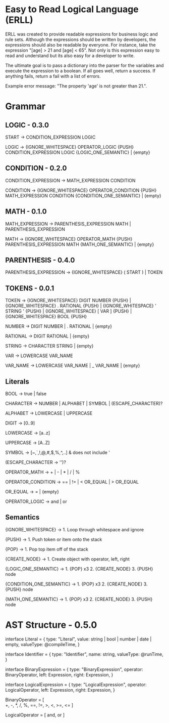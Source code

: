 # Easy to Read Logical Language (ERLL)
ERLL was created to provide readable expressions for business logic and rule sets. Although the expressions should be written by developers, the expressions should also be readable by everyone. For instance, take the expression "[age] > 21 and [age] < 65". Not only is this expression easy to read and understand but its also easy for a developer to write.

The ultimate goal is to pass a dictionary into the parser for the variables and execute the expression to a boolean. If all goes well, return a success. If anything fails, return a fail with a list of errors.

Example error message: "The property 'age' is not greater than 21.".


# Grammar

## LOGIC - 0.3.0

START -> CONDITION_EXPRESSION LOGIC

LOGIC -> {IGNORE_WHITESPACE} OPERATOR_LOGIC {PUSH} CONDITION_EXPRESSION LOGIC {LOGIC_ONE_SEMANTIC} | {empty}


## CONDITION - 0.2.0

CONDITION_EXPRESSION -> MATH_EXPRESSION CONDITION

CONDITION -> {IGNORE_WHITESPACE} OPERATOR_CONDITION {PUSH} MATH_EXPRESSION CONDITION {CONDITION_ONE_SEMANTIC} | {empty}


## MATH - 0.1.0

MATH_EXPRESSION -> PARENTHESIS_EXPRESSION MATH | PARENTHESIS_EXPRESSION

MATH -> {IGNORE_WHITESPACE} OPERATOR_MATH {PUSH} PARENTHESIS_EXPRESSION MATH {MATH_ONE_SEMANTIC} | {empty}


## PARENTHESIS - 0.4.0

PARENTHESIS_EXPRESSION -> {IGNORE_WHITESPACE} ( START ) | TOKEN


## TOKENS - 0.0.1

TOKEN -> {IGNORE_WHITESPACE} DIGIT NUMBER {PUSH} | {IGNORE_WHITESPACE} . RATIONAL {PUSH} | {IGNORE_WHITESPACE} ' STRING ' {PUSH} | {IGNORE_WHITESPACE} [ VAR ] {PUSH} | {IGNORE_WHITESPACE} BOOL {PUSH}

NUMBER -> DIGIT NUMBER | . RATIONAL | {empty}

RATIONAL -> DIGIT RATIONAL | {empty}

STRING -> CHARACTER STRING | {empty}

VAR -> LOWERCASE VAR_NAME

VAR_NAME -> LOWERCASE VAR_NAME | _ VAR_NAME | {empty}


## Literals

BOOL -> true | false

CHARACTER -> NUMBER | ALPHABET | SYMBOL | (ESCAPE_CHARACTER)?

ALPHABET -> LOWERCASE | UPPERCASE

DIGIT -> [0..9]

LOWERCASE -> [a..z]

UPPERCASE -> [A..Z]

SYMBOL -> [~,`,!,@,#,$,%,^,..] & does not include '

(ESCAPE_CHARACTER -> '')?

OPERATOR_MATH -> + | - | * | / | %

OPERATOR_CONDITION -> == | != | < OR_EQUAL | > OR_EQUAL

OR_EQUAL -> = | {empty}

OPERATOR_LOGIC -> and | or


## Semantics

{IGNORE_WHITESPACE} -> 1. Loop through whitespace and ignore

{PUSH} -> 1. Push token or item onto the stack

{POP} -> 1. Pop top item off of the stack

{CREATE_NODE} -> 1. Create object with operator, left, right

{LOGIC_ONE_SEMANTIC} -> 1. {POP} x3
                        2. {CREATE_NODE}
                        3. {PUSH} node

{CONDITION_ONE_SEMANTIC} -> 1. {POP} x3
                            2. {CREATE_NODE}
                            3. {PUSH} node

{MATH_ONE_SEMANTIC} ->  1. {POP} x3
                        2. {CREATE_NODE}
                        3. {PUSH} node


# AST Structure - 0.5.0

interface Literal = {
    type: "Literal",
    value: string | bool | number | date | empty,
    valueType: @compileTime,
}

interface Identifier = {
    type: "Identifier",
    name: string,
    valueType: @runTime,
}

interface BinaryExpression = {
    type: "BinaryExpression",
    operator: BinaryOperator,
    left: Expression,
    right: Expression,
}

interface LogicalExpression = {
    type: "LogicalExpression",
    operator: LogicalOperator,
    left: Expression,
    right: Expression,
}

BinaryOperator = [  
    +, -, *, /, 
    %, ==, !=, >, 
    <, >=, <= 
]

LogicalOperator = [
    and, or
]
